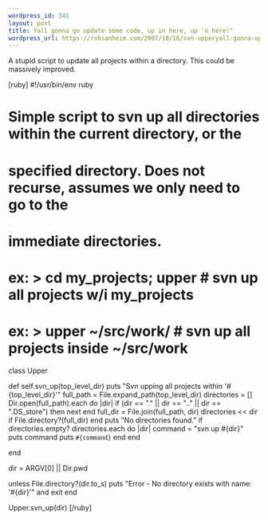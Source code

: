 ```yaml
--- 
wordpress_id: 341
layout: post
title: Yall gonna go update some code, up in here, up 'n here!"
wordpress_url: https://robsanheim.com/2007/10/16/svn-upperyall-gonna-update-my-code-up-in-here-up-n-here/
---
```

A stupid script to update all projects within a directory.  This could be massively improved.

[ruby]
#!/usr/bin/env ruby

# Simple script to svn up all directories within the current directory, or the
# specified directory.  Does not recurse, assumes we only need to go to the 
# immediate directories.
# ex: > cd my_projects; upper    # svn up all projects w/i my_projects
# ex: > upper ~/src/work/        # svn up all projects inside ~/src/work
class Upper
  
  def self.svn_up(top_level_dir)
    puts "Svn upping all projects within '#{top_level_dir}'"
    full_path = File.expand_path(top_level_dir)
    directories = []
    Dir.open(full_path).each do |dir|
      if (dir == "." || dir == ".." || dir == ".DS_store") then next end
      full_dir = File.join(full_path, dir)
      directories << dir if File.directory?(full_dir)
    end
    puts "No directories found." if directories.empty?
    directories.each do |dir|
      command = "svn up #{dir}"
      puts command
      puts `#{command}`
    end
  end
  
end

dir = ARGV[0] || Dir.pwd

unless File.directory?(dir.to_s)
  puts "Error - No directory exists with name: '#{dir}'" and exit 
end

Upper.svn_up(dir)
[/ruby]
